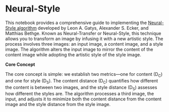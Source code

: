 # Neural-Style

This notebook provides a comprehensive guide to implementing the [Neural-Style algorithm](https://arxiv.org/abs/1508.06576) developed by Leon A. Gatys, Alexander S. Ecker, and Matthias Bethge. Known as Neural-Transfer or Neural-Style, this technique allows you to transform an image by infusing it with a new artistic style. The process involves three images: an input image, a content image, and a style image. The algorithm alters the input image to mirror the content of the content image while adopting the artistic style of the style image.

**Core Concept**

The core concept is simple: we establish two metrics—one for content (D<sub>C</sub>) and one for style (D<sub>S</sub>). The content distance (D<sub>C</sub>) quantifies how different the content is between two images, and the style distance (D<sub>S</sub>) assesses how different the styles are. The algorithm processes a third image, the input, and adjusts it to minimize both the content distance from the content image and the style distance from the style image.

